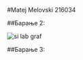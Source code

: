 #Matej Melovski 216034

##Барање 2:

![si lab graf](https://github.com/MatejMelovski/SI_2023_lab2_216034/assets/109023516/37eaa514-c5dd-4da1-a33f-ee09f06c2a35)

##Барање 3:
